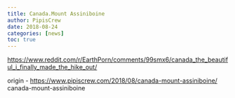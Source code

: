 ```yaml
---
title: Canada.Mount Assiniboine
author: PipisCrew
date: 2018-08-24
categories: [news]
toc: true
---
```


https://www.reddit.com/r/EarthPorn/comments/99smx6/canada_the_beautiful_i_finally_made_the_hike_out/

origin - https://www.pipiscrew.com/2018/08/canada-mount-assiniboine/ canada-mount-assiniboine